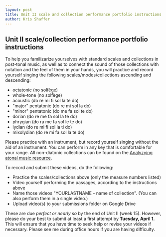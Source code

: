 ```yaml
---
layout: post
title: Unit II scale and collection performance portfolio instructions (Aural Skills IV) 
author: Kris Shaffer
---
```


## Unit II scale/collection performance portfolio instructions ##

To help you familizarize yourselves with standard scales and collections in post-tonal music, as well as to connect the sound of those collections with notation and the feel of them in your hands, you will practice and record yourself singing the following scales/modes/collections ascending and descending:

- octatonic (no solfège)  
- whole-tone (no solfège)  
- acoustic (do re mi fi sol la te do)  
- "major" pentatonic (do re mi sol la do)  
- "minor" pentatonic (do me fa sol te do)  
- dorian (do re me fa sol la te do)  
- phrygian (do ra me fa sol le te do)  
- lydian (do re mi fi sol la ti do)  
- mixolydian (do re mi fa sol la te do)  

Please practice with an instrument, but record yourself singing without the aid of an instrument. You can perform in any key that is comfortable for your range. All non-diatonic collections can be found on the [Analyzying atonal music resource](http://kris.shaffermusic.com/musicianship/atonal.html).

To record and submit these videos, do the following:

- Practice the scales/collections above (only the measure numbers listed)
- Video yourself performing the passages, according to the instructions above
- Name those videos "YOURLASTNAME - name of collection". (You can also perform them in a single video.)
- Upload video(s) to your submissions folder on Google Drive

These are due *perfect or nearly so* by the end of Unit II (week 15). However, please do your best to submit at least a first attempt by **Tuesday, April 1.** This will ensure that you have time to seek help or revise your videos if necessary. Please see me during office hours if you are having difficulty.